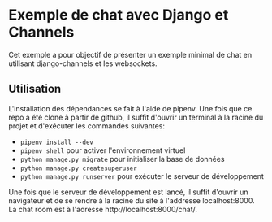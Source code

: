 # Exemple de chat avec Django et Channels

Cet exemple a pour objectif de présenter un exemple minimal de chat en utilisant django-channels et les
websockets.

## Utilisation

L'installation des dépendances se fait à l'aide de pipenv. Une fois que ce repo a été clone à partir de github,
il suffit d'ouvrir un terminal à la racine du projet et d'exécuter les commandes suivantes:
- `pipenv install --dev`
- `pipenv shell` pour activer l'environnement virtuel
- `python manage.py migrate` pour initialiser la base de données
- `python manage.py createsuperuser`
- `python manage.py runserver` pour exécuter le serveur de développement

Une fois que le serveur de développement est lancé, il suffit d'ouvrir un navigateur et de se rendre à la racine
du site à l'addresse localhost:8000. La chat room est à l'adresse http://localhost:8000/chat/.